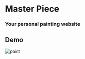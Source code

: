 # Master Piece 

### Your personal painting website

## Demo 

![paint](https://user-images.githubusercontent.com/64016811/118350771-2cf5b280-b576-11eb-9781-ba2989d542f4.gif)

